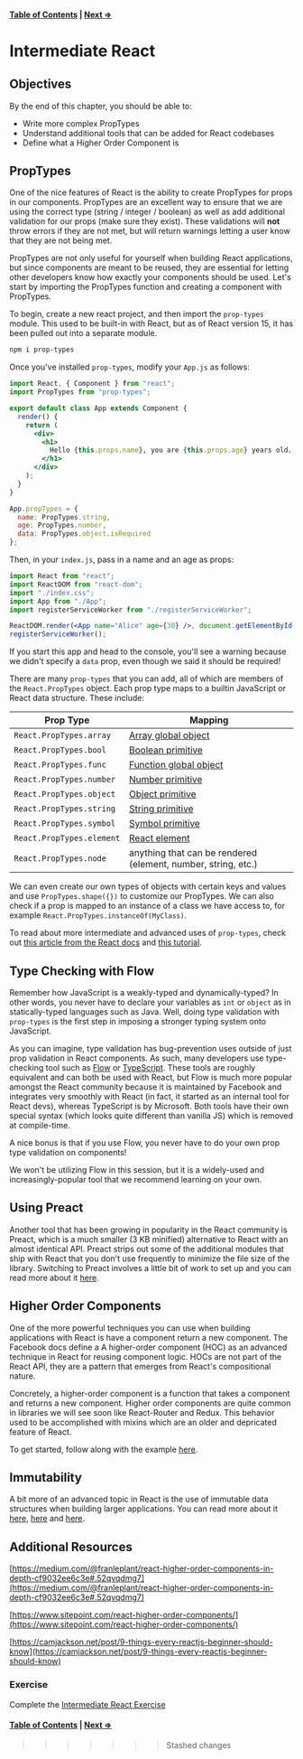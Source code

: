 #### [Table of Contents](./../readme.md) | [Next ⇒](./02-testing_react.md)

# Intermediate React

## Objectives

By the end of this chapter, you should be able to:

- Write more complex PropTypes
- Understand additional tools that can be added for React codebases
- Define what a Higher Order Component is

## PropTypes

One of the nice features of React is the ability to create PropTypes for props in our components. PropTypes are an excellent way to ensure that we are using the correct type (string / integer / boolean) as well as add additional validation for our props (make sure they exist). These validations will **not** throw errors if they are not met, but will return warnings letting a user know that they are not being met.

PropTypes are not only useful for yourself when building React applications, but since components are meant to be reused, they are essential for letting other developers know how exactly your components should be used. Let's start by importing the PropTypes function and creating a component with PropTypes.

To begin, create a new react project, and then import the `prop-types` module. This used to be built-in with React, but as of React version 15, it has been pulled out into a separate module.

```sh
npm i prop-types
```

Once you've installed `prop-types`, modify your `App.js` as follows:

```jsx
import React, { Component } from "react";
import PropTypes from "prop-types";

export default class App extends Component {
  render() {
    return (
      <div>
        <h1>
          Hello {this.props.name}, you are {this.props.age} years old.
        </h1>
      </div>
    );
  }
}

App.propTypes = {
  name: PropTypes.string,
  age: PropTypes.number,
  data: PropTypes.object.isRequired
};

```

Then, in your `index.js`, pass in a name and an age as props:

```jsx
import React from "react";
import ReactDOM from "react-dom";
import "./index.css";
import App from "./App";
import registerServiceWorker from "./registerServiceWorker";

ReactDOM.render(<App name="Alice" age={30} />, document.getElementById("root"));
registerServiceWorker();

```

If you start this app and head to the console, you'll see a warning because we didn't specify a `data` prop, even though we said it should be required!

There are many `prop-types` that you can add, all of which are members of the `React.PropTypes` object. Each prop type maps to a builtin JavaScript or React data structure. These include:

| Prop Type | Mapping
--- | ---
`React.PropTypes.array` | [Array global object](https://developer.mozilla.org/en-US/docs/Web/JavaScript/Reference/Global_Objects/Array)
`React.PropTypes.bool` | [Boolean primitive](https://developer.mozilla.org/en-US/docs/Web/JavaScript/Reference/Global_Objects/Boolean)
`React.PropTypes.func`  | [Function global object](https://developer.mozilla.org/en-US/docs/Web/JavaScript/Reference/Global_Objects/Function)
`React.PropTypes.number` | [Number primitive](https://developer.mozilla.org/en-US/docs/Web/JavaScript/Data_structures#Number_type)
`React.PropTypes.object` | [Object primitive](https://developer.mozilla.org/en-US/docs/Web/JavaScript/Reference/Global_Objects/Object)
`React.PropTypes.string` | [String primitive](https://developer.mozilla.org/en-US/docs/Web/JavaScript/Reference/Global_Objects/String)
`React.PropTypes.symbol` | [Symbol primitive](https://developer.mozilla.org/en-US/docs/Web/JavaScript/Reference/Global_Objects/Symbol)
`React.PropTypes.element` | [React element](https://facebook.github.io/react/docs/rendering-elements.html)
`React.PropTypes.node` | anything that can be rendered (element, number, string, etc.)

We can even create our own types of objects with certain keys and values and use `PropTypes.shape({})` to customize our PropTypes.
We can also check if a prop is mapped to an instance of a class we have access to, for example `React.PropTypes.instanceOf(MyClass)`.

To read about more intermediate and advanced uses of `prop-types`, check out [this article from the React docs](https://facebook.github.io/react/docs/typechecking-with-proptypes.html) and [this tutorial](https://themeteorchef.com/tutorials/what-are-proptypes#tmc-what-proptypes-are-available).

## Type Checking with Flow

Remember how JavaScript is a weakly-typed and dynamically-typed? In other words, you never have to declare your variables as `int` or `object` as in statically-typed languages such as Java.
 Well, doing type validation with `prop-types` is the first step in imposing a stronger typing system onto JavaScript.

As you can imagine, type validation has bug-prevention uses outside of just prop validation in React components. As such, many developers use type-checking tool such as [Flow](https://flow.org/) or [TypeScript](https://www.typescriptlang.org/).
These tools are roughly equivalent and can both be used with React, but Flow is much more popular amongst the React community because it is maintained by Facebook and integrates very smoothly with React (in fact, it started as an internal tool for React devs), whereas TypeScript is by Microsoft.
Both tools have their own special syntax (which looks quite different than vanilla JS) which is removed at compile-time.

A nice bonus is that if you use Flow, you never have to do your own prop type validation on components!

We won't be utilizing Flow in this session, but it is a widely-used and increasingly-popular tool that we recommend learning on your own.

## Using Preact

Another tool that has been growing in popularity in the React community is Preact, which is a much smaller (3 KB minified) alternative to React with an almost identical API.
 Preact strips out some of the additional modules that ship with React that you don't use frequently to minimize the file size of the library. Switching to Preact involves a little bit of work to set up and you can read more about it [here](https://preactjs.com/guide/switching-to-preact).

## Higher Order Components

One of the more powerful techniques you can use when building applications with React is have a component return a new component. The Facebook docs define a A higher-order component (HOC) as an advanced technique in React for reusing component logic.
HOCs are not part of the React API, they are a pattern that emerges from React's compositional nature.

Concretely, a higher-order component is a function that takes a component and returns a new component.
Higher order components are quite common in libraries we will see soon like React-Router and Redux. This behavior used to be accomplished with mixins which are an older and depricated feature of React.

To get started, follow along with the example [here](https://facebook.github.io/react/docs/higher-order-components.html).

## Immutability

A bit more of an advanced topic in React is the use of immutable data structures when building larger applications.
You can read more about it [here](http://reactkungfu.com/2015/08/pros-and-cons-of-using-immutability-with-react-js/), [here](http://jamesknelson.com/should-i-use-shouldcomponentupdate/) and [here](https://facebook.github.io/react/docs/optimizing-performance.html#using-immutable-data-structures).

## Additional Resources

[https://medium.com/@franleplant/react-higher-order-components-in-depth-cf9032ee6c3e#.52qvqdmg7](https://medium.com/@franleplant/react-higher-order-components-in-depth-cf9032ee6c3e#.52qvqdmg7)

[https://www.sitepoint.com/react-higher-order-components/](https://www.sitepoint.com/react-higher-order-components/)

[https://camjackson.net/post/9-things-every-reactjs-beginner-should-know](https://camjackson.net/post/9-things-every-reactjs-beginner-should-know)

### Exercise

Complete the [Intermediate React Exercise](https://github.com/rithmschool/react_curriculum_exercises/blob/master/Unit-01/01-intermediate-react/README.md)

#### [Table of Contents](./../readme.md) | [Next ⇒](./02-react_router.md)
>>>>>>> Stashed changes
